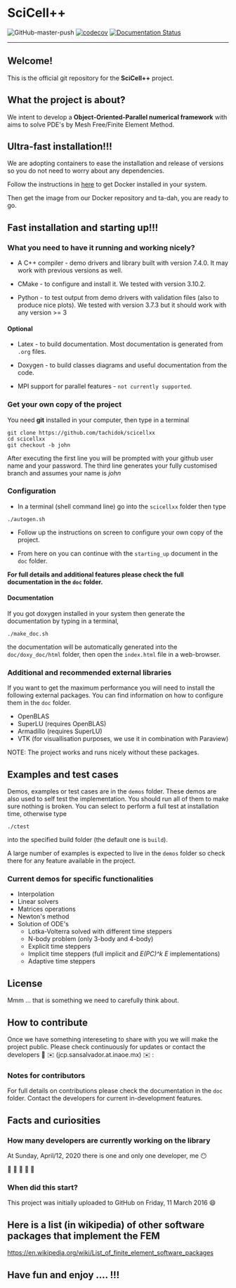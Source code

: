 
# SciCell++

![GitHub-master-push](https://github.com/tachidok/scicellxx/workflows/Build-and-Test/badge.svg?branch=master&event=push)
[![codecov](https://codecov.io/gh/tachidok/scicellxx/branch/master/graph/badge.svg?token=JAAOFSS1IQ)](https://codecov.io/gh/tachidok/scicellxx)
[![Documentation Status](https://readthedocs.org/projects/scicellxx/badge/?version=latest)](https://scicellxx.readthedocs.io/en/latest/?badge=latest)

---

## Welcome!
This is the official git repository for the **SciCell++** project.

## What the project is about?
We intent to develop a **Object-Oriented-Parallel numerical framework**
with aims to solve PDE's by Mesh Free/Finite Element Method.

## Ultra-fast installation!!!
We are adopting containers to ease the installation and release of
versions so you do not need to worry about any dependencies.

Follow the instructions in
[here](https://docs.docker.com/engine/install/) to get Docker
installed in your system.

Then get the image from our Docker repository and ta-dah, you are
ready to go.

## Fast installation and starting up!!!

### What you need to have it running and working nicely?
* A C++ compiler - demo drivers and library built with version
  7.4.0. It may work with previous versions as well.
  
* CMake - to configure and install it. We tested with version 3.10.2.

* Python - to test output from demo drivers with validation files
  (also to produce nice plots). We tested with version 3.7.3 but it
  should work with any version >= 3

#### Optional

* Latex - to build documentation. Most documentation is generated from
  `.org` files.

* Doxygen - to build classes diagrams and useful documentation from
  the code.

* MPI support for parallel features - `not currently supported`.

### Get your own copy of the project
You need **git** installed in your computer, then type in a terminal

```shell
git clone https://github.com/tachidok/scicellxx
cd scicellxx
git checkout -b john
```

After executing the first line you will be prompted with your github
user name and your password. The third line generates your fully
customised branch and assumes your name is _john_

### Configuration
* In a terminal (shell command line) go into the `scicellxx` folder
  then type

```shell
./autogen.sh
```

* Follow up the instructions on screen to configure your own copy of
the project.

* From here on you can continue with the `starting_up` document in the
`doc` folder.

**For full details and additional features please check the full
documentation in the `doc` folder.**

#### Documentation

If you got doxygen installed in your system then generate the
documentation by typing in a terminal,

```shell
./make_doc.sh
```

the documentation will be automatically generated into the
`doc/doxy_doc/html` folder, then open the `index.html` file in a
web-browser.

### Additional and recommended external libraries
If you want to get the maximum performance you will need to install
the following external packages. You can find information on how to
configure them in the `doc` folder.

* OpenBLAS
* SuperLU (requires OpenBLAS)
* Armadillo (requires SuperLU)
* VTK (for visuallisation purposes, we use it in combination with
  Paraview)
  
NOTE: The project works and runs nicely without these packages.

## Examples and test cases

Demos, examples or test cases are in the `demos` folder. These demos
are also used to self test the implementation. You should run all of
them to make sure nothing is broken. You can select to perform a full
test at installation time, otherwise type

```shell
./ctest
```
into the specified build folder (the default one is `build`).

A large number of examples is expected to live in the `demos` folder
so check there for any feature available in the project.

### Current demos for specific functionalities
* Interpolation
* Linear solvers
* Matrices operations
* Newton's method
* Solution of ODE's
  * Lotka-Volterra solved with different time steppers
  * N-body problem (only 3-body and 4-body)
  * Explicit time steppers
  * Implicit time steppers (full implicit and _E(PC)^k E_
    implementations)
  * Adaptive time steppers

## License

Mmm ... that is something we need to carefully think about.

## How to contribute

Once we have something intereseting to share with you we will  make the
project public. Please check continuously for updates or contact the
developers :construction: :envelope: (jcp.sansalvador.at.inaoe.mx) :envelope: :

### Notes for contributors
For full details on contributions please check the documentation in
the `doc` folder. Contact the developers for current in-development
features.

## Facts and curiosities

### How many developers are currently working on the library

At Sunday, April/12, 2020 there is one and only one developer, me
:no_mouth:

:construction: :construction: :construction: :construction: :construction:

### When did this start?
This project was initially uploaded to GitHub on Friday, 11 March 2016
:smile:

## Here is a list (in wikipedia) of other software packages that implement the FEM

https://en.wikipedia.org/wiki/List_of_finite_element_software_packages

## Have fun and enjoy .... !!!
